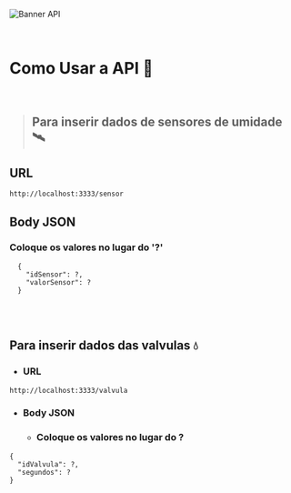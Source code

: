 ![Banner API](https://user-images.githubusercontent.com/97262778/176702116-eabb2fd8-b17a-4aaf-b891-b6b5b9a82531.png)

<br>

# Como Usar a API 🤔

<br>

> ## Para inserir dados de sensores de umidade 🛰
## URL
```
http://localhost:3333/sensor
```

## Body JSON
### Coloque os valores no lugar do '?'
```
  {
    "idSensor": ?,      
    "valorSensor": ?
  }
```

<br>
<br>

## Para inserir dados das valvulas 💧
- ### URL
```
http://localhost:3333/valvula
```
- ### Body JSON
  - ### Coloque os valores no lugar do ?
```
{
  "idValvula": ?,
  "segundos": ?
}
```

